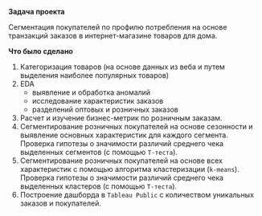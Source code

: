 **Задача проекта**

Cегментация покупателей по профилю потребления на основе транзакций заказов в интернет-магазине товаров для дома.

**Что было сделано**

1. Категоризация товаров (на основе данных из веба и путем выделения наиболее популярных товаров)
2. EDA 
	* выявление и обработка аномалий 
	* исследование характеристик заказов
	* разделений оптовых и розничных заказов
3. Расчет и изучение бизнес-метрик по розничным заказам.
4. Сегментирование розничных покупателей на основе сезонности и выявление основных характеристик для каждого сегмента. 
Проверка гипотезы о значимости различий среднего чека выделенных сегментов (с помощью `T-теста`).
5. Сегментирование розничных покупателей на основе всех характеристик с помощью алгоритма кластеризации (`k-means`). 
Проверка гипотезы о значимости различий среднего чека выделенных кластеров (с помощью `T-теста`).
6. Построение дашборда в `Tableau Public` с количеством уникальных заказов и покупателей.
